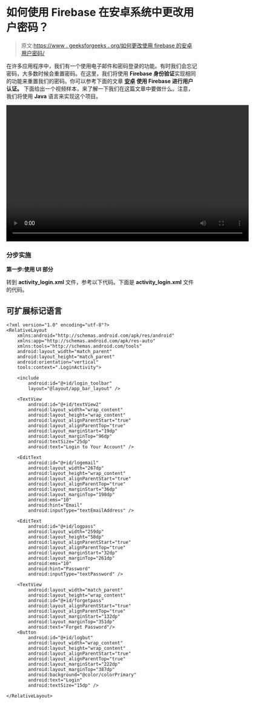 # 如何使用 Firebase 在安卓系统中更改用户密码？

> 原文:[https://www . geeksforgeeks . org/如何更改使用 firebase 的安卓用户密码/](https://www.geeksforgeeks.org/how-to-change-password-of-user-in-android-using-firebase/)

在许多应用程序中，我们有一个使用电子邮件和密码登录的功能。有时我们会忘记密码，大多数时候会重置密码。在这里，我们将使用 **Firebase 身份验证**实现相同的功能来重置我们的密码。你可以参考下面的文章 [**安卓**](https://www.geeksforgeeks.org/user-authentication-using-firebase-in-android/) **使用 Firebase 进行用户认证。** 下面给出一个视频样本，来了解一下我们在这篇文章中要做什么。注意，我们将使用 **Java** 语言来实现这个项目。

<video class="wp-video-shortcode" id="video-572127-1" width="640" height="360" preload="metadata" controls=""><source type="video/mp4" src="https://media.geeksforgeeks.org/wp-content/uploads/20210308000833/forget.mp4?_=1">[https://media.geeksforgeeks.org/wp-content/uploads/20210308000833/forget.mp4](https://media.geeksforgeeks.org/wp-content/uploads/20210308000833/forget.mp4)</video>

### **分步实施**

**第一步:使用 UI 部分**

转到 **activity_login.xml** 文件，参考以下代码。下面是 **activity_login.xml** 文件的代码。

## 可扩展标记语言

```
<?xml version="1.0" encoding="utf-8"?>
<RelativeLayout
    xmlns:android="http://schemas.android.com/apk/res/android"
    xmlns:app="http://schemas.android.com/apk/res-auto"
    xmlns:tools="http://schemas.android.com/tools"
    android:layout_width="match_parent"
    android:layout_height="match_parent"
    android:orientation="vertical"
    tools:context=".LoginActivity">

    <include
        android:id="@+id/login_toolbar"
        layout="@layout/app_bar_layout" />

    <TextView
        android:id="@+id/textView2"
        android:layout_width="wrap_content"
        android:layout_height="wrap_content"
        android:layout_alignParentStart="true"
        android:layout_alignParentTop="true"
        android:layout_marginStart="19dp"
        android:layout_marginTop="96dp"
        android:textSize="25dp"
        android:text="Login to Your Account" />

    <EditText
        android:id="@+id/logemail"
        android:layout_width="267dp"
        android:layout_height="wrap_content"
        android:layout_alignParentStart="true"
        android:layout_alignParentTop="true"
        android:layout_marginStart="36dp"
        android:layout_marginTop="198dp"
        android:ems="10"
        android:hint="Email"
        android:inputType="textEmailAddress" />

    <EditText
        android:id="@+id/logpass"
        android:layout_width="259dp"
        android:layout_height="58dp"
        android:layout_alignParentStart="true"
        android:layout_alignParentTop="true"
        android:layout_marginStart="32dp"
        android:layout_marginTop="261dp"
        android:ems="10"
        android:hint="Password"
        android:inputType="textPassword" />

    <TextView
        android:layout_width="match_parent"
        android:layout_height="wrap_content"
        android:id="@+id/forgetpass"
        android:layout_alignParentStart="true"
        android:layout_alignParentTop="true"
        android:layout_marginStart="132dp"
        android:layout_marginTop="351dp"
        android:text="Forget Password"/>
    <Button
        android:id="@+id/logbut"
        android:layout_width="wrap_content"
        android:layout_height="wrap_content"
        android:layout_alignParentStart="true"
        android:layout_alignParentTop="true"
        android:layout_marginStart="222dp"
        android:layout_marginTop="387dp"
        android:background="@color/colorPrimary"
        android:text="Login"
        android:textSize="15dp" />

</RelativeLayout>
```